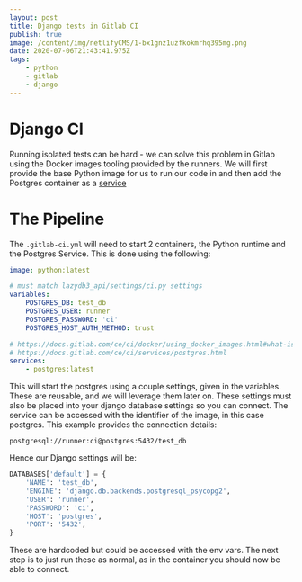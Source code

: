 ```yaml
---
layout: post
title: Django tests in Gitlab CI
publish: true
image: /content/img/netlifyCMS/1-bx1gnz1uzfkokmrhq395mg.png
date: 2020-07-06T21:43:41.975Z
tags:
    - python 
    - gitlab
    - django
---
```

# Django CI

Running isolated tests can be hard - we can solve this problem in Gitlab using the Docker images tooling provided by the runners. We will first provide the base Python image for us to run our code in and then add the Postgres container as a [service](https://docs.gitlab.com/ce/ci/docker/using_docker_images.html#how-services-are-linked-to-the-job)

# The Pipeline

The `.gitlab-ci.yml` will need to start 2 containers, the Python runtime and the Postgres Service. This is done using the following:

```yaml
image: python:latest

# must match lazydb3_api/settings/ci.py settings
variables:
    POSTGRES_DB: test_db
    POSTGRES_USER: runner
    POSTGRES_PASSWORD: 'ci'
    POSTGRES_HOST_AUTH_METHOD: trust

# https://docs.gitlab.com/ce/ci/docker/using_docker_images.html#what-is-a-service
# https://docs.gitlab.com/ce/ci/services/postgres.html
services:
    - postgres:latest
```

This will start the postgres using a couple settings, given in the variables. These are reusable, and we will leverage them later on. These settings must also be placed into your django database settings so you can connect. The service can be accessed with the identifier of the image, in this case postgres. This example provides the connection details:

```
postgresql://runner:ci@postgres:5432/test_db
```

Hence our Django settings will be:

```python
DATABASES['default'] = {
    'NAME': 'test_db',
    'ENGINE': 'django.db.backends.postgresql_psycopg2',
    'USER': 'runner',
    'PASSWORD': 'ci',
    'HOST': 'postgres',
    'PORT': '5432',
}
```

These are hardcoded but could be accessed with the env vars. The next step is to just run these as normal, as in the container you should now be able to connect.
